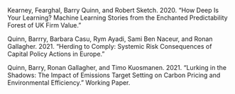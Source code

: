 Kearney, Fearghal, Barry Quinn, and Robert Sketch. 2020. “How Deep Is Your Learning? Machine Learning Stories from the Enchanted Predictability Forest of UK Firm Value.”

Quinn, Barrry, Barbara Casu, Rym Ayadi, Sami Ben Naceur, and Ronan Gallagher. 2021. “Herding to Comply: Systemic Risk Consequences of Capital Policy Actions in Europe.”

Quinn, Barry, Ronan Gallagher, and Timo Kuosmanen. 2021. “Lurking in the Shadows: The Impact of Emissions Target Setting on Carbon Pricing and Environmental Efficiency.” Working Paper.

